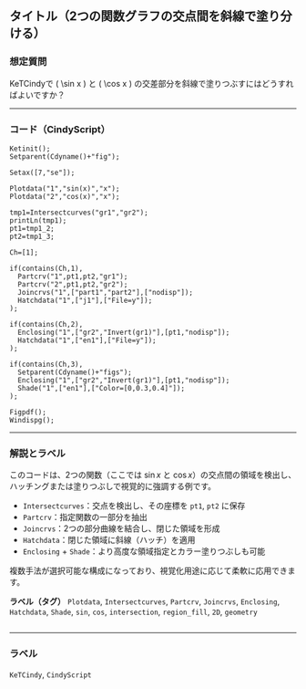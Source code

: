 ## タイトル（2つの関数グラフの交点間を斜線で塗り分ける）

### 想定質問

KeTCindyで \( \sin x \) と \( \cos x \) の交差部分を斜線で塗りつぶすにはどうすればよいですか？

---

### コード（CindyScript）

```cindy
Ketinit();
Setparent(Cdyname()+"fig");

Setax([7,"se"]);

Plotdata("1","sin(x)","x");
Plotdata("2","cos(x)","x");

tmp1=Intersectcurves("gr1","gr2");
printLn(tmp1);
pt1=tmp1_2;
pt2=tmp1_3;

Ch=[1];

if(contains(Ch,1),
  Partcrv("1",pt1,pt2,"gr1");
  Partcrv("2",pt1,pt2,"gr2");
  Joincrvs("1",["part1","part2"],["nodisp"]);
  Hatchdata("1",["j1"],["File=y"]);
);

if(contains(Ch,2),
  Enclosing("1",["gr2","Invert(gr1)"],[pt1,"nodisp"]);
  Hatchdata("1",["en1"],["File=y"]);
);

if(contains(Ch,3),
  Setparent(Cdyname()+"figs");
  Enclosing("1",["gr2","Invert(gr1)"],[pt1,"nodisp"]);
  Shade("1",["en1"],["Color=[0,0.3,0.4]"]);
);

Figpdf();
Windispg();
````

---

### 解説とラベル

このコードは、2つの関数（ここでは $\sin x$ と $\cos x$）の交点間の領域を検出し、ハッチングまたは塗りつぶしで視覚的に強調する例です。

* `Intersectcurves`：交点を検出し、その座標を `pt1`, `pt2` に保存
* `Partcrv`：指定関数の一部分を抽出
* `Joincrvs`：2つの部分曲線を結合し、閉じた領域を形成
* `Hatchdata`：閉じた領域に斜線（ハッチ）を適用
* `Enclosing` + `Shade`：より高度な領域指定とカラー塗りつぶしも可能

複数手法が選択可能な構成になっており、視覚化用途に応じて柔軟に応用できます。

**ラベル（タグ）**
`Plotdata`, `Intersectcurves`, `Partcrv`, `Joincrvs`, `Enclosing`, `Hatchdata`, `Shade`, `sin`, `cos`, `intersection`, `region_fill`, `2D`, `geometry`

```
```


---

### ラベル

`KeTCindy`, `CindyScript`
